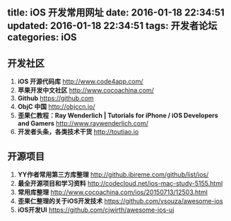 title: iOS 开发常用网址
date: 2016-01-18 22:34:51
updated: 2016-01-18 22:34:51
tags: 开发者论坛
categories: iOS
---
## 开发社区

1. **iOS 开源代码库** <http://www.code4app.com/>
2. **苹果开发中文社区** <http://www.cocoachina.com/>
3. **Github** <https://github.com>
4. **ObjC 中国** <http://objccn.io/>
5. **歪果仁教程：Ray Wenderlich | Tutorials for iPhone / iOS Developers and Gamers** <http://www.raywenderlich.com/>
6. **开发者头条，各类技术干货** <http://toutiao.io>

## 开源项目

1. **YY作者常用第三方库整理** <http://github.ibireme.com/github/list/ios/>
2. **最全开源项目和学习资料** <http://codecloud.net/ios-mac-study-5155.html>
3. **常用库整理** <http://www.cocoachina.com/ios/20150713/12503.html>
4. **歪果仁整理的关于iOS开发技术** <https://github.com/vsouza/awesome-ios>
5. **iOS开发UI** <https://github.com/cjwirth/awesome-ios-ui>

